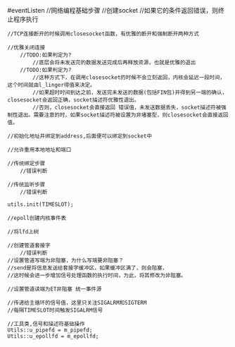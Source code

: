 #eventListen
    //网络编程基础步骤
        //创建socket
        //如果它的条件返回错误，则终止程序执行 

    //TCP连接断开的时候调用closesocket函数，有优雅的断开和强制断开两种方式
    
    //优雅关闭连接
        //TODO:如果判定为?
            //底层会将未发送完的数据发送完成后再释放资源，也就是优雅的退出
        //TODO:如果判定为?
            //这种方式下，在调用closesocket的时候不会立刻返回，内核会延迟一段时间，这个时间就由l_linger得值来决定。
            //如果超时时间到达之前，发送完未发送的数据(包括FIN包)并得到另一端的确认，closesocket会返回正确，socket描述符优雅性退出。
            //否则，closesocket会直接返回 错误值，未发送数据丢失，socket描述符被强制性退出。需要注意的时，如果socket描述符被设置为非堵塞型，则closesocket会直接返回值。

    //初始化地址并绑定到address,后面便可以绑定到socket中 

    //允许重用本地地址和端口

    //传统绑定步骤
        //错误判断

    //传统监听步骤
        //错误判断

    utils.init(TIMESLOT);

    //epoll创建内核事件表

    //将lfd上树

    //创建管道套接字
        //错误判断
    //设置管道写端为非阻塞，为什么写端要非阻塞？
    //send是将信息发送给套接字缓冲区，如果缓冲区满了，则会阻塞，
    //这时候会进一步增加信号处理函数的执行时间，为此，将其修改为非阻塞。

    //设置管道读端为ET非阻塞 统一事件源

    //传递给主循环的信号值，这里只关注SIGALRM和SIGTERM
    //每隔TIMESLOT时间触发SIGALRM信号

    //工具类,信号和描述符基础操作
    Utils::u_pipefd = m_pipefd;
    Utils::u_epollfd = m_epollfd;


